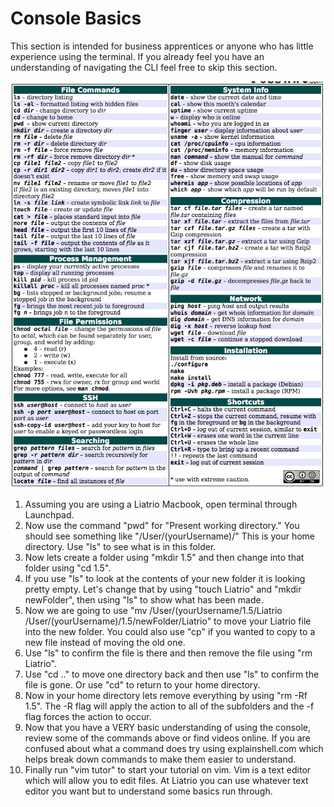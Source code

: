 # Console Basics


This section is intended for business apprentices or anyone who has little experience using the terminal. If you already feel you have an understanding of navigating the CLI feel free to skip this section.

![](../img/CheatSheet.png)

1. Assuming you are using a Liatrio Macbook, open terminal through Launchpad.
2. Now use the command "pwd" for "Present working directory." You should see something like "/User/(yourUsername)/" This is your home directory. Use "ls" to see what is in this folder.
3. Now lets create a folder using "mkdir 1.5" and then change into that folder using "cd 1.5".
4. If you use "ls" to look at the contents of your new folder it is looking pretty empty. Let's change that by using "touch Liatrio" and "mkdir newFolder", then using "ls" to show what has been made.
5. Now we are going to use "mv /User/(yourUsername/1.5/Liatrio /User/(yourUsername)/1.5/newFolder/Liatrio" to move your Liatrio file into the new folder. You could also use "cp" if you wanted to copy to a new file instead of moving the old one.
6. Use "ls" to confirm the file is there and then remove the file using "rm Liatrio".
7. Use "cd .." to move one directory back and then use "ls" to confirm the file is gone. Or use "cd" to return to your home directory.
8. Now in your home directory lets remove everything by using "rm -Rf 1.5". The -R flag will apply the action to all of the subfolders and the -f flag forces the action to occur.
9. Now that you have a VERY basic understanding of using the console, review some of the commands above or find videos online. If you are confused about what a command does try using explainshell.com which helps break down commands to make them easier to understand.
10. Finally run "vim tutor" to start your tutorial on vim. Vim is a text editor which will allow you to edit files. At Liatrio you can use whatever text editor you want but to understand some basics run through.
